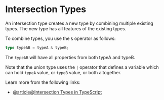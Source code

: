# Intersection Types

An intersection type creates a new type by combining multiple existing types. The new type has all features of the existing types.

To combine types, you use the `&` operator as follows:

```typescript
type typeAB = typeA & typeB;
```

The `typeAB` will have all properties from both typeA and typeB.

Note that the union type uses the `|` operator that defines a variable which can hold `typeA` value, or `typeB` value, or both altogether.

Learn more from the following links:

- [@article@Intersection Types in TypeScript](https://www.typescripttutorial.net/typescript-tutorial/typescript-intersection-types/)
